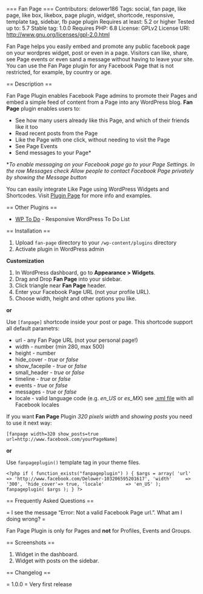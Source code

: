 === Fan Page ===
Contributors: delower186
Tags: social, fan page, like page, like box, likebox, page plugin, widget, shortcode, responsive, template tag, sidebar, fb page plugin
Requires at least: 5.2 or higher
Tested up to: 5.7
Stable tag: 1.0.0
Requires PHP: 6.8
License: GPLv2
License URI: http://www.gnu.org/licenses/gpl-2.0.html

Fan Page helps you easily embed and promote any public facebook page on your wordpres widget, post or even in a page. Visitors can like, share, see Page events or even sand a message without having to leave your site. You can use the Fan Page plugin for any Facebook Page that is not restricted, for example, by country or age.

== Description ==

Fan Page Plugin enables Facebook Page admins to promote their Pages and embed a simple feed of content from a Page into any WordPress blog. **Fan Page** plugin enables users to:

* See how many users already like this Page, and which of their friends like it too
* Read recent posts from the Page
* Like the Page with one click, without needing to visit the Page
* See Page Events
* Send messages to your Page\*

\**To enable messaging on your Facebook page go to your Page Settings. In the row Messages check Allow people to contact Facebook Page privately by showing the Message button*

You can easily integrate Like Page using WordPress Widgets and Shortcodes. Visit [Plugin Page](https://delower.me/fan-page/ "See 'Fan Page' Page") for more info and examples.

== Other Plugins ==

* [WP To Do](https://wordpress.org/plugins/wp-todo/ "See plugin demo") - Responsive WordPress To Do List


== Installation ==

1. Upload `fan-page` directory to your `/wp-content/plugins` directory
1. Activate plugin in WordPress admin

**Customization**

1. In WordPress dashboard, go to **Appearance > Widgets**. 
1. Drag and Drop **Fan Page** into your sidebar.
1. Click triangle near **Fan Page** header.
1. Enter your Facebook Page URL (not your profile URL).
1. Choose width, height and other options you like.

**or**

Use `[fanpage]` shortcode inside your post or page. This shortcode support all default parametrs:


* url - any Fan Page URL (not your personal page!)
* width - number (min 280, max 500)
* height - number
* hide_cover - *true* or *false*
* show_facepile - *true* or *false*
* small_header - *true* or *false*
* timeline - *true* or *false*
* events - *true* or *false*
* messages - *true* or *false*
* locale - valid language code (e.g. *en_US* or *es_MX*) see [.xml file](http://www.facebook.com/translations/FacebookLocales.xml "Facebook locales XML") with all Facebook locales


If you want **Fan Page** Plugin *320 pixels width* and *showing posts* you need to use it next way:

`[fanpage width=320 show_posts=true url=http://www.facebook.com/yourPageName]`

**or**

Use `fanpageplugin()` template tag in your theme files.

`<?php if ( function_exists("fanpageplugin") ) {
	$args = array(
		'url'			=> 'http://www.facebook.com/Delower-103206595201617',
		'width'		=> '300',
		'hide_cover'=> true,
		'locale'		=> 'en_US'
	);
	fanpageplugin( $args );
} ?>`

== Frequently Asked Questions ==

= I see the message “Error: Not a valid Facebook Page url.”. What am I doing wrong? =

Fan Page Plugin is only for Pages and **not** for Profiles, Events and Groups.

== Screenshots ==

1. Widget in the dashboard.
2. Widget with posts on the sidebar.

== Changelog ==

= 1.0.0 =
Very first release
